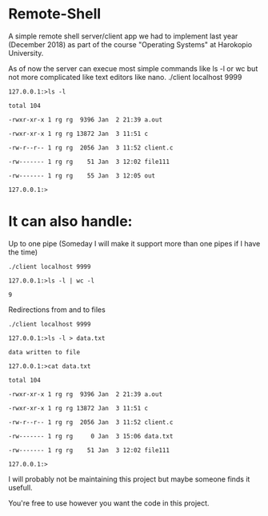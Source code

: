 # Remote-Shell
A simple remote shell server/client app we had to implement last year (December 2018) as part of the course "Operating Systems" at Harokopio University.

As of now the server can execue most simple commands like ls -l or wc but not more complicated like text editors like nano.
    ./client localhost 9999

    127.0.0.1:>ls -l

    total 104

    -rwxr-xr-x 1 rg rg  9396 Jan  2 21:39 a.out

    -rwxr-xr-x 1 rg rg 13872 Jan  3 11:51 c

    -rw-r--r-- 1 rg rg  2056 Jan  3 11:52 client.c

    -rw------- 1 rg rg    51 Jan  3 12:02 file111

    -rw------- 1 rg rg    55 Jan  3 12:05 out

    127.0.0.1:>
# It can also handle:
Up to one pipe (Someday I will make it support more than one pipes if I have the time)

    ./client localhost 9999
    
    127.0.0.1:>ls -l | wc -l

    9

 Redirections from and to files
 
    ./client localhost 9999

    127.0.0.1:>ls -l > data.txt

    data written to file

    127.0.0.1:>cat data.txt

    total 104

    -rwxr-xr-x 1 rg rg  9396 Jan  2 21:39 a.out

    -rwxr-xr-x 1 rg rg 13872 Jan  3 11:51 c

    -rw-r--r-- 1 rg rg  2056 Jan  3 11:52 client.c

    -rw------- 1 rg rg     0 Jan  3 15:06 data.txt

    -rw------- 1 rg rg    51 Jan  3 12:02 file111

    127.0.0.1:>
    
I will probably not be maintaining this project but maybe someone finds it usefull. 

You're free to use however you want the code in this project.  